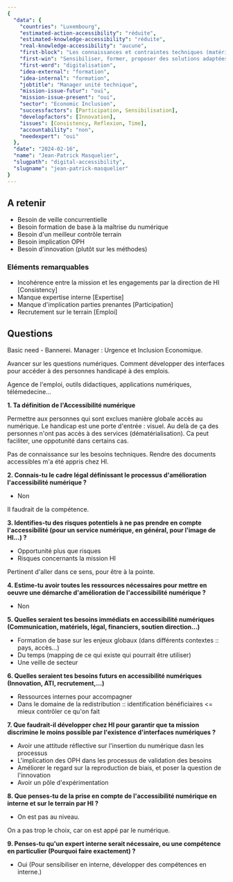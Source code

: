 ```yaml
---
{
  "data": {
    "countries": "Luxembourg",
    "estimated-action-accessibility": "réduite",
    "estimated-knowledge-accessibility": "réduite",
    "real-knowledge-accessibility": "aucune",
    "first-block": "Les connaissances et contraintes techniques (matériel, usage, etc.)",
    "first-win": "Sensibiliser, former, proposer des solutions adaptées",
    "first-word": "digitalisation",
    "idea-external": "formation",
    "idea-internal": "formation",
    "jobtitle": "Manager unité technique",
    "mission-issue-futur": "oui",
    "mission-issue-present": "oui",
    "sector": "Economic Inclusion",
    "successfactors": [Participation, Sensibilisation],
    "developfactors": [Innovation],
    "issues": [Consistency, Reflexion, Time],
    "accountability": "non",
    "needexpert": "oui"
  },
  "date": "2024-02-16",
  "name": "Jean-Patrick Masquelier",
  "slugpath": "digital-accessibility",
  "slugname": "jean-patrick-masquelier"
}
---
```




## A retenir

 - Besoin de veille concurrentielle
 - Besoin formation de base à la maîtrise du numérique
 - Besoin d'un meilleur contrôle terrain
 - Besoin implication OPH
 - Besoin d'innovation (plutôt sur les méthodes)

### Eléments remarquables

 - Incohérence entre la mission et les engagements par la direction de HI [Consistency]
 - Manque expertise interne [Expertise]
 - Manque d'implication parties prenantes [Participation]
 - Recrutement sur le terrain [Emploi]

## Questions

Basic need - Bannerei.
Manager : Urgence et Inclusion Economique.

Avancer sur les questions numériques. 
Comment développer des interfaces pour accéder à des personnes handicapé à des emplois.

Agence de l'emploi, outils didactiques, applications numériques, télémedecine...


**1. Ta définition de l'Accessibilité numérique**

Permettre aux personnes qui sont exclues manière globale accès au numérique. Le handicap est une porte d'entrée : visuel.
Au delà de ça des personnes n'ont pas accès à des services (dématérialisation). Ca peut faciliter, une oppotunité dans certains cas.

Pas de connaissance sur les besoins techniques. Rendre des documents accessibles m'a été appris chez HI.

**2. Connais-tu le cadre légal définissant le processus d'amélioration l'accessibilité numérique ?**

 - Non 

Il faudrait de la compétence.

**3. Identifies-tu des risques potentiels à ne pas prendre en compte l'accessibilité (pour un service numérique, en général, pour l'image de HI...) ?**

 - Opportunité plus que risques
 - Risques concernants la mission HI

Pertinent d'aller dans ce sens, pour être à la pointe. 

**4. Estime-tu avoir toutes les ressources nécessaires pour mettre en oeuvre une démarche d'amélioration de l'accessibilité numérique ?**

 - Non

**5. Quelles seraient tes besoins immédiats en accessibilité numériques (Communication, matériels, légal, financiers, soutien direction...)**

 - Formation de base sur les enjeux globaux (dans différents contextes :: pays, accès...)
 - Du temps (mapping de ce qui existe qui pourrait être utiliser)
 - Une veille de secteur

**6. Quelles seraient tes besoins futurs en accessibilité numériques (Innovation, ATI, recrutement,...)**

 - Ressources internes pour accompagner
 - Dans le domaine de la redistribution :: identification bénéficiaires <= mieux contrôler ce qu'on fait

**7. Que faudrait-il développer chez HI pour garantir que ta mission discrimine le moins possible par l'existence d'interfaces numériques ?**

 - Avoir une attitude réflective sur l'insertion du numérique dasn les processus
 - L'implication des OPH dans les processus de validation des besoins
 - Améliorer le regard sur la reproduction de biais, et poser la question de l'innovation
 - Avoir un pôle d'expérimentation 

**8. Que penses-tu de la prise en compte de l'accessibilité numérique en interne et sur le terrain par HI ?**

 - On est pas au niveau. 

 On a pas trop le choix, car on est appé par le numérique. 

**9. Penses-tu qu'un expert interne serait nécessaire, ou une compétence en particulier (Pourquoi faire exactement) ?**

 - Oui (Pour sensibiliser en interne, développer des compétences en interne.)